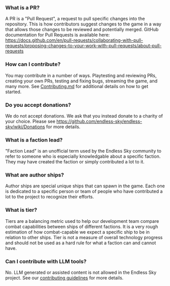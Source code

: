 ### What is a PR?
A PR is a "Pull Request", a request to pull specific changes into the repository. This is how contributors suggest changes to the game in a way that allows those changes to be reviewed and potentially merged. GitHub documentation for Pull Requests is available here: https://docs.github.com/en/pull-requests/collaborating-with-pull-requests/proposing-changes-to-your-work-with-pull-requests/about-pull-requests

### How can I contribute?
You may contribute in a number of ways. Playtesting and reviewing PRs, creating your own PRs, testing and fixing bugs, streaming the game, and many more. See [Contributing.md](CONTRIBUTING.md) for additional details on how to get started. 

### Do you accept donations?
We do not accept donations. We ask that you instead donate to a charity of your choice. Please see https://github.com/endless-sky/endless-sky/wiki/Donations for more details. 

### What is a faction lead?
"Faction Lead" is an unofficial term used by the Endless Sky community to refer to someone who is especially knowledgable about a specific faction. They may have created the faction or simply contributed a lot to it. 

### What are author ships?
Author ships are special unique ships that can spawn in the game. Each one is dedicated to a specific person or team of people who have contributed a lot to the project to recognize their efforts.

### What is tier?
Tiers are a balancing metric used to help our development team compare combat capabilities between ships of different factions. It is a very rough estimation of how combat-capable we expect a specific ship to be in relation to other ships. Tier is not a measure of overall technology progress and should not be used as a hard rule for what a faction can and cannot have.

### Can I contribute with LLM tools?
No. LLM generated or assisted content is not allowed in the Endless Sky project. See our [contributing guidelines](https://github.com/Hecter94/endless-sky/blob/readme-refactor/docs/CONTRIBUTING.md#on-ai-generatedassisted-content) for more details. 
